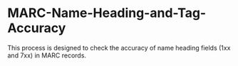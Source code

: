 # MARC-Name-Heading-and-Tag-Accuracy
This process is designed to check the accuracy of name heading fields (1xx and 7xx) in MARC records.
